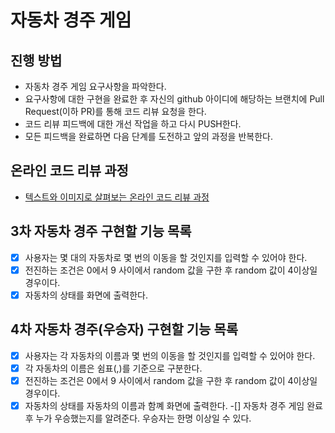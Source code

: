 # 자동차 경주 게임
## 진행 방법
* 자동차 경주 게임 요구사항을 파악한다.
* 요구사항에 대한 구현을 완료한 후 자신의 github 아이디에 해당하는 브랜치에 Pull Request(이하 PR)를 통해 코드 리뷰 요청을 한다.
* 코드 리뷰 피드백에 대한 개선 작업을 하고 다시 PUSH한다.
* 모든 피드백을 완료하면 다음 단계를 도전하고 앞의 과정을 반복한다.

## 온라인 코드 리뷰 과정
* [텍스트와 이미지로 살펴보는 온라인 코드 리뷰 과정](https://github.com/next-step/nextstep-docs/tree/master/codereview)

## 3차 자동차 경주 구현할 기능 목록
-[x] 사용자는 몇 대의 자동차로 몇 번의 이동을 할 것인지를 입력할 수 있어야 한다.
-[x] 전진하는 조건은 0에서 9 사이에서 random 값을 구한 후 random 값이 4이상일 경우이다.
-[x] 자동차의 상태를 화면에 출력한다.

## 4차 자동차 경주(우승자) 구현할 기능 목록
-[x] 사용자는 각 자동차의 이름과 몇 번의 이동을 할 것인지를 입력할 수 있어야 한다.
-[x] 각 자동차의 이름은 쉼표(,)를 기준으로 구분한다.
-[x] 전진하는 조건은 0에서 9 사이에서 random 값을 구한 후 random 값이 4이상일 경우이다.
-[x] 자동차의 상태를 자동차의 이름과 함꼐 화면에 출력한다.
-[] 자동차 경주 게임 완료 후 누가 우승했는지를 알려준다. 우승자는 한명 이상일 수 있다.
